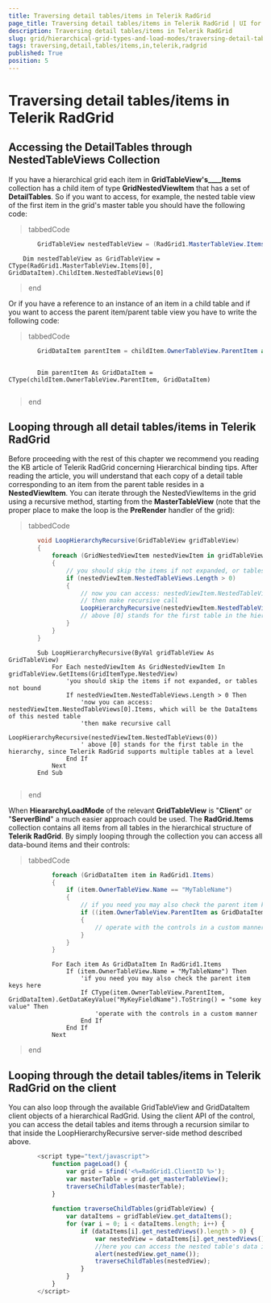 ```yaml
---
title: Traversing detail tables/items in Telerik RadGrid
page_title: Traversing detail tables/items in Telerik RadGrid | UI for ASP.NET AJAX Documentation
description: Traversing detail tables/items in Telerik RadGrid
slug: grid/hierarchical-grid-types-and-load-modes/traversing-detail-tables/items-in-telerik-radgrid
tags: traversing,detail,tables/items,in,telerik,radgrid
published: True
position: 5
---
```


# Traversing detail tables/items in Telerik RadGrid



## Accessing the DetailTables through NestedTableViews Collection

If you have a hierarchical grid each item in __GridTableView's____Items__ collection has a child item of type __GridNestedViewItem__ that has a set of __DetailTables__. So if you want to access, for example, the nested table view of the first item in the grid's master table you should have the following code:

>tabbedCode

````C#
	    GridTableView nestedTableView = (RadGrid1.MasterTableView.Items[0] as GridDataItem).ChildItem.NestedTableViews[0];
````
````VB.NET
	Dim nestedTableView as GridTableView = CType(RadGrid1.MasterTableView.Items[0], GridDataItem).ChildItem.NestedTableViews[0]          
````
>end

Or if you have a reference to an instance of an item in a child table and if you want to access the parent item/parent table view you have to write the following code:

>tabbedCode

````C#
	    GridDataItem parentItem = childItem.OwnerTableView.ParentItem as GridDataItem;
````
````VB.NET
	
	    Dim parentItem As GridDataItem = CType(childItem.OwnerTableView.ParentItem, GridDataItem)
	
````
>end

## Looping through all detail tables/items in Telerik RadGrid

Before proceeding with the rest of this chapter we recommend you reading the KB article of Telerik RadGrid concerning Hierarchical binding tips. After reading the article, you will understand that each copy of a detail table corresponding to an item from the parent table resides in a __NestedViewItem__. You can iterate through the NestedViewItems in the grid using a recursive method, starting from the __MasterTableView__ (note that the proper place to make the loop is the __PreRender__ handler of the grid):

>tabbedCode

````C#
	    void LoopHierarchyRecursive(GridTableView gridTableView)
	    {
	        foreach (GridNestedViewItem nestedViewItem in gridTableView.GetItems(GridItemType.NestedView))
	        {
	            // you should skip the items if not expanded, or tables not bound
	            if (nestedViewItem.NestedTableViews.Length > 0)
	            {
	                // now you can access: nestedViewItem.NestedTableViews[0].Items, which will be the DataItems of this nested table
	                // then make recursive call
	                LoopHierarchyRecursive(nestedViewItem.NestedTableViews[0]);
	                // above [0] stands for the first table in the hierarchy, since Telerik RadGrid supports multiple tables at a level
	            }
	        }
	    }
````
````VB.NET
	    Sub LoopHierarchyRecursive(ByVal gridTableView As GridTableView)
	        For Each nestedViewItem As GridNestedViewItem In gridTableView.GetItems(GridItemType.NestedView)
	            'you should skip the items if not expanded, or tables not bound
	            If nestedViewItem.NestedTableViews.Length > 0 Then
	                'now you can access: nestedViewItem.NestedTableViews[0].Items, which will be the DataItems of this nested table
	                'then make recursive call
	                LoopHierarchyRecursive(nestedViewItem.NestedTableViews(0))
	                ' above [0] stands for the first table in the hierarchy, since Telerik RadGrid supports multiple tables at a level
	            End If
	        Next
	    End Sub
	
````
>end

When __HieararchyLoadMode__ of the relevant __GridTableView__ is "__Client__" or "__ServerBind__" a much easier approach could be used. The __RadGrid.Items__ collection contains all items from all tables in the hierarchical structure of __Telerik RadGrid__. By simply looping through the collection you can access all data-bound items and their controls:

>tabbedCode

````C#
	        foreach (GridDataItem item in RadGrid1.Items)
	        {
	            if (item.OwnerTableView.Name == "MyTableName")
	            {
	                // if you need you may also check the parent item keys here
	                if ((item.OwnerTableView.ParentItem as GridDataItem).GetDataKeyValue("MyKeyFieldName").ToString() == "some key value")
	                {
	                    // operate with the controls in a custom manner
	                }
	            }
	        }
````
````VB.NET
	        For Each item As GridDataItem In RadGrid1.Items
	            If (item.OwnerTableView.Name = "MyTableName") Then
	                'if you need you may also check the parent item keys here
	                If CType(item.OwnerTableView.ParentItem, GridDataItem).GetDataKeyValue("MyKeyFieldName").ToString() = "some key value" Then
	                    'operate with the controls in a custom manner
	                End If
	            End If
	        Next
````
>end

## Looping through the detail tables/items in Telerik RadGrid on the client

You can also loop through the available GridTableView and GridDataItem client objects of a hierarchical RadGrid. Using the client API of the control, you can access the detail tables and items through a recursion similar to that inside the LoopHierarchyRecursive server-side method described above.

````JavaScript
	    <script type="text/javascript">
	        function pageLoad() {
	            var grid = $find('<%=RadGrid1.ClientID %>');
	            var masterTable = grid.get_masterTableView();
	            traverseChildTables(masterTable);
	        }
	
	        function traverseChildTables(gridTableView) {
	            var dataItems = gridTableView.get_dataItems();
	            for (var i = 0; i < dataItems.length; i++) {
	                if (dataItems[i].get_nestedViews().length > 0) {
	                    var nestedView = dataItems[i].get_nestedViews()[0];
	                    //here you can access the nested table's data items using nestedView.get_dataItems()
	                    alert(nestedView.get_name());
	                    traverseChildTables(nestedView);
	                }
	            }
	        }
	    </script>
````


